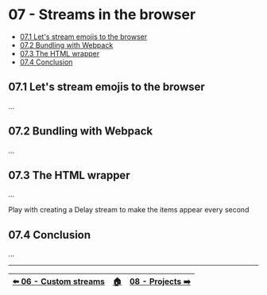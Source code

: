 # 07 - Streams in the browser

- [07.1 Let's stream emojis to the browser](#071-lets-stream-emojis-to-the-browser)
- [07.2 Bundling with Webpack](#072-bundling-with-webpack)
- [07.3 The HTML wrapper](#073-the-html-wrapper)
- [07.4 Conclusion](#074-conclusion)


## 07.1 Let's stream emojis to the browser

...


## 07.2 Bundling with Webpack


...


## 07.3 The HTML wrapper


...


Play with creating a Delay stream to make the items appear every second


## 07.4 Conclusion

...


---

| [⬅️ 06 - Custom streams](/06-custom-streams/README.md) | [🏠](/README.md)| [08 - Projects ➡️](/08-projects/README.md)|
|:--------------|:------:|------------------------------------------------:|
